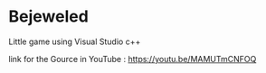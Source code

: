 # Bejeweled
Little game using Visual Studio c++

link for the Gource in YouTube : https://youtu.be/MAMUTmCNFOQ

